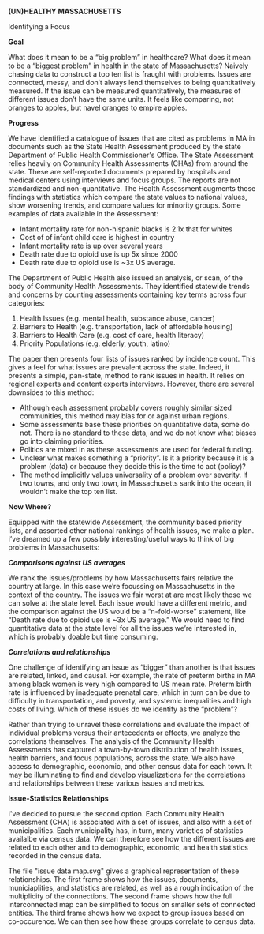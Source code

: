 **(UN)HEALTHY MASSACHUSETTS**

Identifying a Focus

**Goal**

What does it mean to be a “big problem” in healthcare? What does it mean to be a “biggest problem” in health in the state of Massachusetts? Naively chasing data to construct a top ten list is fraught with problems. Issues are connected, messy, and don’t always lend themselves to being quantitatively measured. If the issue can be measured quantitatively, the measures of different issues don’t have the same units. It feels like comparing, not oranges to apples, but navel oranges to empire apples.

**Progress**

We have identified a catalogue of issues that are cited as problems in MA in documents such as the State Health Assessment produced by the state Department of Public Health Commissioner's Office. The State Assessment relies heavily on Community Health Assessments (CHAs) from around the state. These are self-reported documents prepared by hospitals and medical centers using interviews and focus groups. The reports are not standardized and non-quantitative. The Health Assessment augments those findings with statistics which compare the state values to national values, show worsening trends, and compare values for minority groups. Some examples of data available in the Assessment:

* Infant mortality rate for non-hispanic blacks is 2.1x that for whites
* Cost of of infant child care is highest in country
* Infant mortality rate is up over several years
* Death rate due to opioid use is up 5x since 2000
* Death rate due to opioid use is ~3x US average.

The Department of Public Health also issued an analysis, or scan, of the body of Community Health Assessments. They identified statewide trends and concerns by counting assessments containing key terms across four categories:

1. Health Issues (e.g. mental health, substance abuse, cancer)
2. Barriers to Health (e.g. transportation, lack of affordable housing)
3. Barriers to Health Care (e.g. cost of care, health literacy)
4. Priority Populations (e.g. elderly, youth, latino)

The paper then presents four lists of issues ranked by incidence count. This gives a feel for what issues are prevalent across the state. Indeed, it presents a simple, pan-state, method to rank issues in health. It relies on regional experts and content experts interviews. However, there are several downsides to this method:

* Although each assessment probably covers roughly similar sized communities, this method may bias for or against urban regions.
* Some assessments base these priorities on quantitative data, some do not. There is no standard to these data, and we do not know what biases go into claiming priorities.
* Politics are mixed in as these assessments are used for federal funding.
* Unclear what makes something a “priority”. Is it a priority because it is a problem (data) or because they decide this is the time to act (policy)?
* The method implicitly values universality of a problem over severity. If two towns, and only two town, in Massachusetts sank into the ocean, it wouldn’t make the top ten list.

**Now Where?**

Equipped with the statewide Assessment, the community based priority lists, and assorted other national rankings of health issues, we make a plan. I’ve dreamed up a few possibly interesting/useful ways to think of big problems in Massachusetts:

***Comparisons against US averages***

We rank the issues/problems by how Massachusetts fairs relative the country at large. In this case we’re focussing on Massachusetts in the context of the country. The issues we fair worst at are most likely those we can solve at the state level. Each issue would have a different metric, and the comparison against the US would be a “n-fold-worse” statement, like “Death rate due to opioid use is ~3x US average.” We would need to find quantitative data at the state level for all the issues we’re interested in, which is probably doable but time consuming.

***Correlations and relationships***

One challenge of identifying an issue as “bigger” than another is that issues are related, linked, and causal. For example, the rate of preterm births in MA among black women is very high compared to US mean rate. Preterm birth rate is influenced by inadequate prenatal care, which in turn can be due to difficulty in transportation, and poverty, and systemic inequalities and high costs of living. Which of these issues do we identify as the “problem”?

Rather than trying to unravel these correlations and evaluate the impact of individual problems versus their antecedents or effects, we analyze the correlations themselves. The analysis of the Community Health Assessments has captured a town-by-town distribution of health issues, health barriers, and focus populations, across the state. We also have access to demographic, economic, and other census data for each town. It may be illuminating to find and develop visualizations for the correlations and relationships between these various issues and metrics.

**Issue-Statistics Relationships**

I've decided to pursue the second option. Each Community Health Assessment (CHA) is associated with a set of issues, and also with a set of municipalities. Each municipality has, in turn, many varieties of statistics availalbe via census data. We can therefore see how the different issues are related to each other and to demographic, economic, and health statistics recorded in the census data.

The file "issue data map.svg" gives a graphical representation of these relationships. The first frame shows how the issues, documents, municiaplities, and statistics are related, as well as a rough indication of the multiplicity of the connections. The second frame shows how the full interconnected map can be simplified to focus on smaller sets of connected entities. The third frame shows how we expect to group issues based on co-occurence. We can then see how these groups correlate to census data.
